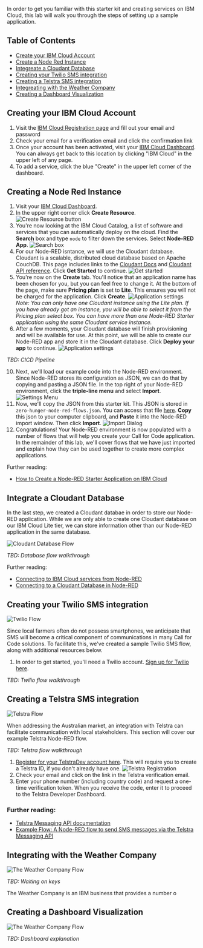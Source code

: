 In order to get you familiar with this starter kit and creating services on IBM Cloud, this lab will walk you through the steps of setting up a sample application.

## Table of Contents
* [Create your IBM Cloud Account](https://github.com/Call-for-Code/Solution-Starter-Kit-Hunger-2021/blob/master/lab/README.md#create-your-ibm-cloud-account)
* [Create a Node Red Instance](https://github.com/Call-for-Code/Solution-Starter-Kit-Hunger-2021/blob/master/lab/README.md#create-a-node-red-instance)
* [Integreate a Cloudant Database](https://github.com/Call-for-Code/Solution-Starter-Kit-Hunger-2021/blob/master/lab/README.md#integrate-a-cloudant-database)
* [Creating your Twilio SMS integration](https://github.com/Call-for-Code/Solution-Starter-Kit-Hunger-2021/blob/master/lab/README.md#creating-your-twilio-sms-integration)
* [Creating a Telstra SMS integration](https://github.com/Call-for-Code/Solution-Starter-Kit-Hunger-2021/blob/master/lab/README.md#creating-a-telstra-sms-integration)
* [Integreating with the Weather Company](https://github.com/Call-for-Code/Solution-Starter-Kit-Hunger-2021/blob/master/lab/README.md#integrating-with-the-weather-company)
* [Creating a Dashboard Visualization](https://github.com/Call-for-Code/Solution-Starter-Kit-Hunger-2021/blob/master/lab/README.md#creating-a-dashboard-visualization)

## Creating your IBM Cloud Account
1. Visit the [IBM Cloud Registration page](https://cloud.ibm.com/registration) and fill out your email and password
2. Check your email for a verification email and click the confirmation link
3. Once your account has been activated, visit your [IBM Cloud Dashboard](https://cloud.ibm.com/). You can always get back to this location by clicking "IBM Cloud" in the upper left of any page.
4. To add a service, click the blue "Create" in the upper left corner of the dashboard.

## Creating a Node Red Instance
1. Visit your [IBM Cloud Dashboard](https://cloud.ibm.com/).
2. In the upper right corner click **Create Resource**.
![Create Resource button](images/nr-1.png)
3. You're now looking at the IBM Cloud Catalog, a list of software and services that you can automatically deploy on the cloud. Find the **Search** box and type `node` to filter down the services. Select **Node-RED App**.
![Search box](images/nr-2.png)
4. For our Node-RED isntance, we will use the Cloudant database. Cloudant is a scalable, distributed cloud database based on Apache CouchDB. This page includes links to the [Cloudant Docs](https://cloud.ibm.com/docs/Cloudant) and [Cloudant API reference](https://cloud.ibm.com/apidocs/cloudant). Click **Get Started** to continue.
![Get started](images/nr-3.png)
5. You're now on the **Create** tab. You'll notice that an application name has been chosen for you, but you can feel free to change it. At the bottom of the page, make sure **Pricing plan** is set to **Lite**. This ensures you will not be charged for the application. Click **Create**.
![Application settings](images/nr-4.png)
*Note: You can only have one Cloudant instance using the Lite plan. If you have already got an instance, you will be able to select it from the Pricing plan select box. You can have more than one Node-RED Starter application using the same Cloudant service instance.*
6. After a few moments, your Cloudant database will finish provisioning and will be available for use. At this point, we will be able to create our Node-RED app and store it in the Cloudant database. Click **Deploy your app** to continue.
![Application settings](images/nr-4.png)

*TBD: CICD Pipeline*

10. Next, we'll load our example code into the Node-RED environment. Since Node-RED stores its configuration as JSON, we can do that by copying and pasting a JSON file. In the top right of your Node-RED environment, click the **triple-line menu** and select **Import**. 
![Settings Menu](images/nr-10.png)
11. Now, we'll copy the JSON from this starter kit. This JSON is stored in `zero-hunger-node-red-flows.json`. You can access that file [here](https://github.com/Call-for-Code/Solution-Starter-Kit-Hunger-2021/blob/master/lab/zero-hunger-node-red-flows.json). **Copy** this json to your computer clipboard, and **Paste** it into the Node-RED import window. Then click **Import**.
![Import Dialog](images/nr-11.png)
12. Congratulations! Your Node-RED environment is now populated with a number of flows that will help you create your Call for Code application. In the remainder of this lab, we'll cover flows that we have just imported and explain how they can be used together to create more complex applications.

Further reading:
* [How to Create a Node-RED Starter Application on IBM Cloud](https://developer.ibm.com/components/node-red/tutorials/how-to-create-a-node-red-starter-application/)


## Integrate a Cloudant Database

In the last step, we created a Cloudant databae in order to store our Node-RED application. While we are only able to create one Cloudant database on our IBM Cloud Lite tier, we can store information other than our Node-RED application in the same database.

![Cloudant Database Flow](images/cloudant-1.png)

*TBD: Database flow walkthrough*

Further reading:
* [Connecting to IBM Cloud services from Node-RED](https://knolleary.net/2018/06/05/connecting-to-ibm-cloud-services-from-node-red/)
* [Connecting to a Cloudant Database in Node-RED](https://medium.com/@ml4den/connecting-to-a-cloudant-database-in-node-red-37239bfc9ede)

## Creating your Twilio SMS integration

![Twilio Flow](images/twilio-1.png)

Since local farmers often do not possess smartphones, we anticipate that SMS will become a critical component of communications in many Call for Code solutions. To facilitate this, we've created a sample Twilio SMS flow, along with additional resources below.

1. In order to get started, you'll need a Twilio account. [Sign up for Twilio here](www.twilio.com/referral/lup4VV).

*TBD: Twilio flow walkthrough*

## Creating a Telstra SMS integration

![Telstra Flow](images/telstra-1.png)

When addressing the Australian market, an integration with Telstra can facilitate communication with local stakeholders. This section will cover our example Telstra Node-RED flow.

*TBD: Telstra flow walkthrough*

1. [Register for your TelstraDev account here](https://dev.telstra.com/tdev/user/register). This will require you to create a Telstra ID, if you don't already have one.
![Telstra Registration](images/telstra-2.png)
2. Check your email and click on the link in the Telstra verification email.
3. Enter your phone number (including country code) and request a one-time verification token. When you receive the code, enter it to proceed to the Telstra Developer Dashboard.

### Further reading:
* [Telstra Messaging API documentation](https://dev.telstra.com/content/messaging-api)
* [Example Flow: A Node-RED flow to send SMS messages via the Telstra Messaging API](https://github.com/brendan-myers/node-red-contrib-telstra-messaging)

## Integrating with the Weather Company

![The Weather Company Flow](images/twc-1.png)

*TBD: Waiting on keys*

The Weather Company is an IBM business that provides a number o 

## Creating a Dashboard Visualization

![The Weather Company Flow](images/twc-1.png)


*TBD: Dashboard explanation*

